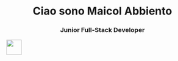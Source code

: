 <h1  align="center"> Ciao sono Maicol Abbiento</h1>
<h3  align="center"> Junior Full-Stack Developer</h3>
<a src="https://dotnet.microsoft.com"  target="_blank" rel="noreferrer"> <img src="https://handwiki.org/wiki/images/thumb/7/7d/Microsoft_.NET_logo.svg/800px-Microsoft_.NET_logo.svg.png" width="40" height="40" /></a>
